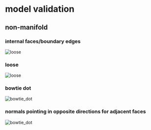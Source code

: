 # model validation
## non-manifold
### internal faces/boundary edges
![loose](../.image/validation/non-manifold/non_manifold.png)
### loose
![loose](../.image/validation/non-manifold/loose.png)
### bowtie dot
![bowtie_dot](../.image/validation/non-manifold/bowtie_dot.png)
### normals pointing in opposite directions for adjacent faces
![bowtie_dot](../.image/validation/non-manifold/normals.png)